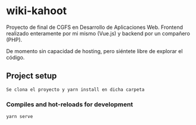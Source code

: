 # wiki-kahoot

Proyecto de final de CGFS en Desarrollo de Aplicaciones Web.
Frontend realizado enteramente por mi mismo (Vue.js) y backend por un compañero (PHP).

De momento sin capacidad de hosting, pero siéntete libre de explorar el código.

## Project setup

```
Se clona el proyecto y yarn install en dicha carpeta
```

### Compiles and hot-reloads for development

```
yarn serve
```
